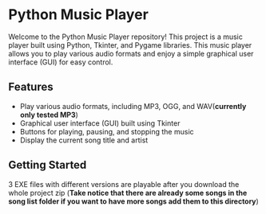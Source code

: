 # Python Music Player

Welcome to the Python Music Player repository! This project is a music player built using Python, Tkinter, and Pygame libraries. This music player allows you to play various audio formats and enjoy a simple graphical user interface (GUI) for easy control.

## Features
- Play various audio formats, including MP3, OGG, and WAV(**currently only tested MP3**)
- Graphical user interface (GUI) built using Tkinter
- Buttons for playing, pausing, and stopping the music
- Display the current song title and artist

## Getting Started
3 EXE files with different versions are playable after you download the whole project zip
(**Take notice that there are already some songs in the song list folder if you want to have more songs add them to this directory**)

